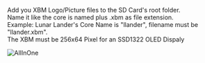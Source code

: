 Add you XBM Logo/Picture files to the SD Card's root folder.  
Name it like the core is named plus .xbm as file extension.  
Example: Lunar Lander's Core Name is "llander", filename must be "llander.xbm".  
The XBM must be 256x64 Pixel for an SSD1322 OLED Dispaly  
  
![AllInOne](https://github.com/venice1200/MiSTer_tty2oled/blob/main/Pictures/xbm_sd/2021-02-09_All.png?raw=true)
